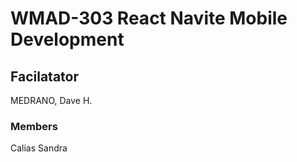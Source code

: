 # WMAD-303 React Navite Mobile Development

## Facilatator 
MEDRANO, Dave H.

### Members
Calias Sandra